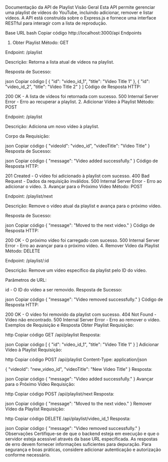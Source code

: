 Documentação da API de Playlist
Visão Geral
Esta API permite gerenciar uma playlist de vídeos do YouTube, incluindo adicionar, remover e listar vídeos. A API está construída sobre o Express.js e fornece uma interface RESTful para interagir com a lista de reprodução.

Base URL
bash
Copiar código
http://localhost:3000/api
Endpoints
1. Obter Playlist
Método: GET

Endpoint: /playlist

Descrição: Retorna a lista atual de vídeos na playlist.

Resposta de Sucesso:

json
Copiar código
[
  {
    "id": "video_id_1",
    "title": "Video Title 1"
  },
  {
    "id": "video_id_2",
    "title": "Video Title 2"
  }
]
Código de Resposta HTTP:

200 OK - A lista de vídeos foi retornada com sucesso.
500 Internal Server Error - Erro ao recuperar a playlist.
2. Adicionar Vídeo à Playlist
Método: POST

Endpoint: /playlist

Descrição: Adiciona um novo vídeo à playlist.

Corpo da Requisição:

json
Copiar código
{
  "videoId": "video_id",
  "videoTitle": "Video Title"
}
Resposta de Sucesso:

json
Copiar código
{
  "message": "Video added successfully."
}
Código de Resposta HTTP:

201 Created - O vídeo foi adicionado à playlist com sucesso.
400 Bad Request - Dados da requisição inválidos.
500 Internal Server Error - Erro ao adicionar o vídeo.
3. Avançar para o Próximo Vídeo
Método: POST

Endpoint: /playlist/next

Descrição: Remove o vídeo atual da playlist e avança para o próximo vídeo.

Resposta de Sucesso:

json
Copiar código
{
  "message": "Moved to the next video."
}
Código de Resposta HTTP:

200 OK - O próximo vídeo foi carregado com sucesso.
500 Internal Server Error - Erro ao avançar para o próximo vídeo.
4. Remover Vídeo da Playlist
Método: DELETE

Endpoint: /playlist/:id

Descrição: Remove um vídeo específico da playlist pelo ID do vídeo.

Parâmetros de URL:

id - O ID do vídeo a ser removido.
Resposta de Sucesso:

json
Copiar código
{
  "message": "Video removed successfully."
}
Código de Resposta HTTP:

200 OK - O vídeo foi removido da playlist com sucesso.
404 Not Found - Vídeo não encontrado.
500 Internal Server Error - Erro ao remover o vídeo.
Exemplos de Requisição e Resposta
Obter Playlist
Requisição:

http
Copiar código
GET /api/playlist
Resposta:

json
Copiar código
[
  {
    "id": "video_id_1",
    "title": "Video Title 1"
  }
]
Adicionar Vídeo à Playlist
Requisição:

http
Copiar código
POST /api/playlist
Content-Type: application/json

{
  "videoId": "new_video_id",
  "videoTitle": "New Video Title"
}
Resposta:

json
Copiar código
{
  "message": "Video added successfully."
}
Avançar para o Próximo Vídeo
Requisição:

http
Copiar código
POST /api/playlist/next
Resposta:

json
Copiar código
{
  "message": "Moved to the next video."
}
Remover Vídeo da Playlist
Requisição:

http
Copiar código
DELETE /api/playlist/video_id_1
Resposta:

json
Copiar código
{
  "message": "Video removed successfully."
}
Observações
Certifique-se de que o backend esteja em execução e que o servidor esteja acessível através da base URL especificada.
As respostas de erro devem fornecer informações suficientes para depuração.
Para segurança e boas práticas, considere adicionar autenticação e autorização conforme necessário.
